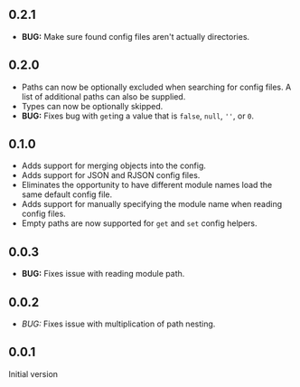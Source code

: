 ## 0.2.1

* __BUG:__ Make sure found config files aren't actually directories.

## 0.2.0

* Paths can now be optionally excluded when searching for config files. A list of additional paths can also be supplied.
* Types can now be optionally skipped.
* __BUG:__ Fixes bug with `get`ing a value that is `false`, `null`, `''`, or `0`.

## 0.1.0

* Adds support for merging objects into the config.
* Adds support for JSON and RJSON config files.
* Eliminates the opportunity to have different module names load the same default config file.
* Adds support for manually specifying the module name when reading config files.
* Empty paths are now supported for `get` and `set` config helpers.

## 0.0.3

* __BUG:__ Fixes issue with reading module path.

## 0.0.2

* *BUG:* Fixes issue with multiplication of path nesting.

## 0.0.1

Initial version
